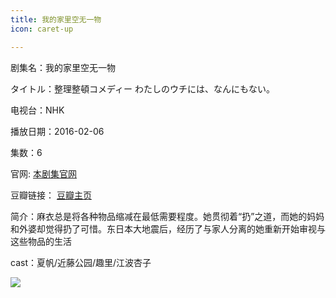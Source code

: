 ```yaml
---
title: 我的家里空无一物
icon: caret-up

---
```


剧集名：我的家里空无一物

タイトル：整理整頓コメディー わたしのウチには、なんにもない。

电视台：NHK

播放日期：2016-02-06

集数：6

官网: [本剧集官网](https://www2.nhk.or.jp/archives/movies/?id=D0009040835_00000)

豆瓣链接： [豆瓣主页](https://movie.douban.com/subject/26689409/)


简介：麻衣总是将各种物品缩减在最低需要程度。她贯彻着“扔”之道，而她的妈妈和外婆却觉得扔了可惜。东日本大地震后，经历了与家人分离的她重新开始审视与这些物品的生活 ​​​

cast：夏帆/近藤公园/趣里/江波杏子

![](https://listpic.tsgsanjiao.com/2016/2016wdjlkwyw.jpg)